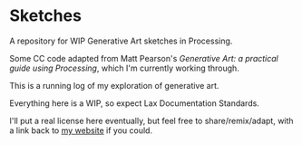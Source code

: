 # Sketches

A repository for WIP Generative Art sketches in Processing.

Some CC code adapted from Matt Pearson's _Generative Art: a practical guide using Processing_, which I'm currently working through.

This is a running log of my exploration of generative art.

Everything here is a WIP, so expect Lax Documentation Standards.

I'll put a real license here eventually, but feel free to share/remix/adapt, with a link back to [my website](http://joeflynn.net) if you could.
